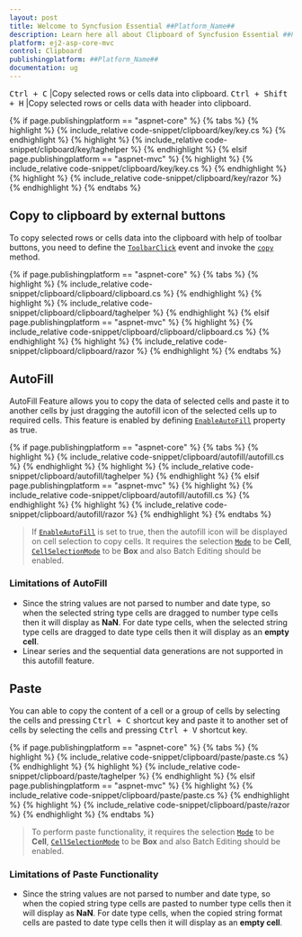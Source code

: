 ```yaml
---
layout: post
title: Welcome to Syncfusion Essential ##Platform_Name##
description: Learn here all about Clipboard of Syncfusion Essential ##Platform_Name## widgets based on HTML5 and jQuery.
platform: ej2-asp-core-mvc
control: Clipboard
publishingplatform: ##Platform_Name##
documentation: ug
---
```


<kbd>Ctrl + C</kbd> |Copy selected rows or cells data into clipboard.
<kbd>Ctrl + Shift + H</kbd> |Copy selected rows or cells data with header into clipboard.

{% if page.publishingplatform == "aspnet-core" %}
{% tabs %}
{% highlight %}
{% include_relative code-snippet/clipboard/key/key.cs %}
{% endhighlight %}
{% highlight %}
{% include_relative code-snippet/clipboard/key/taghelper %}
{% endhighlight %}
{% elsif page.publishingplatform == "aspnet-mvc" %}
{% highlight %} {% include_relative code-snippet/clipboard/key/key.cs %}
{% endhighlight %}
{% highlight %}
{% include_relative code-snippet/clipboard/key/razor %}
{% endhighlight %}
{% endtabs %}



## Copy to clipboard by external buttons

To copy selected rows or cells data into the clipboard with help of toolbar buttons, you need to define the [`ToolbarClick`](https://help.syncfusion.com/cr/aspnetcore-js2/Syncfusion.EJ2.Grids.Grid.html#Syncfusion_EJ2_Grids_Grid_ToolbarClick) event and invoke the [`copy`](https://ej2.syncfusion.com/documentation/api/grid/#copy) method.

{% if page.publishingplatform == "aspnet-core" %}
{% tabs %}
{% highlight %}
{% include_relative code-snippet/clipboard/clipboard/clipboard.cs %}
{% endhighlight %}
{% highlight %}
{% include_relative code-snippet/clipboard/clipboard/taghelper %}
{% endhighlight %}
{% elsif page.publishingplatform == "aspnet-mvc" %}
{% highlight %} {% include_relative code-snippet/clipboard/clipboard/clipboard.cs %}
{% endhighlight %}
{% highlight %}
{% include_relative code-snippet/clipboard/clipboard/razor %}
{% endhighlight %}
{% endtabs %}



## AutoFill

AutoFill Feature allows you to copy the data of selected cells and paste it to another cells by just dragging the autofill icon of the selected cells up to required cells. This feature is enabled by defining [`EnableAutoFill`](https://help.syncfusion.com/cr/aspnetcore-js2/Syncfusion.EJ2.Grids.Grid.html#Syncfusion_EJ2_Grids_Grid_EnableAutoFill) property as true.

{% if page.publishingplatform == "aspnet-core" %}
{% tabs %}
{% highlight %}
{% include_relative code-snippet/clipboard/autofill/autofill.cs %}
{% endhighlight %}
{% highlight %}
{% include_relative code-snippet/clipboard/autofill/taghelper %}
{% endhighlight %}
{% elsif page.publishingplatform == "aspnet-mvc" %}
{% highlight %} {% include_relative code-snippet/clipboard/autofill/autofill.cs %}
{% endhighlight %}
{% highlight %}
{% include_relative code-snippet/clipboard/autofill/razor %}
{% endhighlight %}
{% endtabs %}



> If [`EnableAutoFill`](https://help.syncfusion.com/cr/aspnetcore-js2/Syncfusion.EJ2.Grids.Grid.html#Syncfusion_EJ2_Grids_Grid_EnableAutoFill) is set to true, then the autofill icon will be displayed on cell selection to copy cells.
> It requires the selection [`Mode`](https://help.syncfusion.com/cr/aspnetcore-js2/Syncfusion.EJ2.Grids.GridSelectionSettings.html#Syncfusion_EJ2_Grids_GridSelectionSettings_Mode) to be **Cell**,  [`CellSelectionMode`](https://help.syncfusion.com/cr/aspnetcore-js2/Syncfusion.EJ2.Grids.GridSelectionSettings.html#Syncfusion_EJ2_Grids_GridSelectionSettings_CellSelectionMode) to be **Box** and also Batch Editing should be enabled.

### Limitations of AutoFill

* Since the string values are not parsed to number and date type, so when the selected string type cells are dragged to number type cells then it will display as **NaN**. For date type cells, when the selected string type cells are dragged to date type cells then it will display as an **empty cell**.
* Linear series and the sequential data generations are not supported in this autofill feature.

## Paste

You can able to copy the content of a cell or a group of cells by selecting the cells and pressing <kbd>Ctrl + C</kbd> shortcut key and paste it to another set of cells by selecting the cells and pressing <kbd>Ctrl + V</kbd> shortcut key.

{% if page.publishingplatform == "aspnet-core" %}
{% tabs %}
{% highlight %}
{% include_relative code-snippet/clipboard/paste/paste.cs %}
{% endhighlight %}
{% highlight %}
{% include_relative code-snippet/clipboard/paste/taghelper %}
{% endhighlight %}
{% elsif page.publishingplatform == "aspnet-mvc" %}
{% highlight %} {% include_relative code-snippet/clipboard/paste/paste.cs %}
{% endhighlight %}
{% highlight %}
{% include_relative code-snippet/clipboard/paste/razor %}
{% endhighlight %}
{% endtabs %}



> To perform paste functionality, it requires the selection [`Mode`](https://help.syncfusion.com/cr/aspnetcore-js2/Syncfusion.EJ2.Grids.GridSelectionSettings.html#Syncfusion_EJ2_Grids_GridSelectionSettings_Mode) to be **Cell**,  [`CellSelectionMode`](https://help.syncfusion.com/cr/aspnetcore-js2/Syncfusion.EJ2.Grids.GridSelectionSettings.html#Syncfusion_EJ2_Grids_GridSelectionSettings_CellSelectionMode) to be **Box** and also Batch Editing should be enabled.

### Limitations of Paste Functionality

* Since the string values are not parsed to number and date type, so when the copied string type cells are pasted to number type cells then it will display as **NaN**. For date type cells, when the copied string format cells are pasted to date type cells then it will display as an **empty cell**.